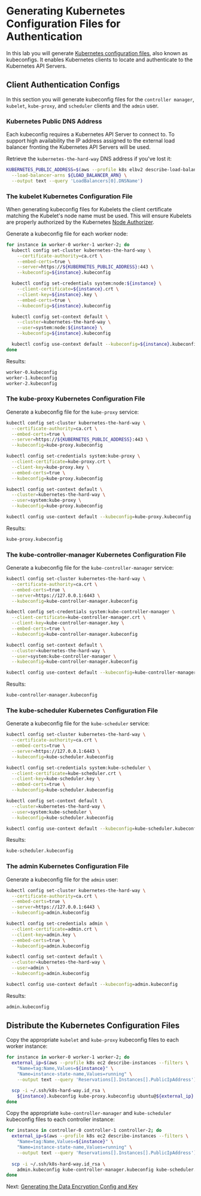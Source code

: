 # Generating Kubernetes Configuration Files for Authentication

In this lab you will generate [Kubernetes configuration files](https://kubernetes.io/docs/concepts/configuration/organize-cluster-access-kubeconfig/), also known as kubeconfigs.
It enables Kubernetes clients to locate and authenticate to the Kubernetes API Servers.

## Client Authentication Configs

In this section you will generate kubeconfig files for the `controller manager`, `kubelet`, `kube-proxy`, and `scheduler` clients and the `admin` user.

### Kubernetes Public DNS Address

Each kubeconfig requires a Kubernetes API Server to connect to.
To support high availability the IP address assigned to the external load balancer fronting the Kubernetes API Servers will be used.

Retrieve the `kubernetes-the-hard-way` DNS address if you've lost it:

```sh
KUBERNETES_PUBLIC_ADDRESS=$(aws --profile k8s elbv2 describe-load-balancers \
  --load-balancer-arns ${LOAD_BALANCER_ARN} \
  --output text --query 'LoadBalancers[0].DNSName')
```

### The kubelet Kubernetes Configuration File

When generating kubeconfig files for Kubelets the client certificate matching the Kubelet's node name must be used.
This will ensure Kubelets are properly authorized by the Kubernetes [Node Authorizer](https://kubernetes.io/docs/admin/authorization/node/).

Generate a kubeconfig file for each worker node:

```sh
for instance in worker-0 worker-1 worker-2; do
  kubectl config set-cluster kubernetes-the-hard-way \
    --certificate-authority=ca.crt \
    --embed-certs=true \
    --server=https://${KUBERNETES_PUBLIC_ADDRESS}:443 \
    --kubeconfig=${instance}.kubeconfig

  kubectl config set-credentials system:node:${instance} \
    --client-certificate=${instance}.crt \
    --client-key=${instance}.key \
    --embed-certs=true \
    --kubeconfig=${instance}.kubeconfig

  kubectl config set-context default \
    --cluster=kubernetes-the-hard-way \
    --user=system:node:${instance} \
    --kubeconfig=${instance}.kubeconfig

  kubectl config use-context default --kubeconfig=${instance}.kubeconfig
done
```

Results:

```sh
worker-0.kubeconfig
worker-1.kubeconfig
worker-2.kubeconfig
```

### The kube-proxy Kubernetes Configuration File

Generate a kubeconfig file for the `kube-proxy` service:

```sh
kubectl config set-cluster kubernetes-the-hard-way \
  --certificate-authority=ca.crt \
  --embed-certs=true \
  --server=https://${KUBERNETES_PUBLIC_ADDRESS}:443 \
  --kubeconfig=kube-proxy.kubeconfig

kubectl config set-credentials system:kube-proxy \
  --client-certificate=kube-proxy.crt \
  --client-key=kube-proxy.key \
  --embed-certs=true \
  --kubeconfig=kube-proxy.kubeconfig

kubectl config set-context default \
  --cluster=kubernetes-the-hard-way \
  --user=system:kube-proxy \
  --kubeconfig=kube-proxy.kubeconfig

kubectl config use-context default --kubeconfig=kube-proxy.kubeconfig
```

Results:

```sh
kube-proxy.kubeconfig
```

### The kube-controller-manager Kubernetes Configuration File

Generate a kubeconfig file for the `kube-controller-manager` service:

```sh
kubectl config set-cluster kubernetes-the-hard-way \
  --certificate-authority=ca.crt \
  --embed-certs=true \
  --server=https://127.0.0.1:6443 \
  --kubeconfig=kube-controller-manager.kubeconfig

kubectl config set-credentials system:kube-controller-manager \
  --client-certificate=kube-controller-manager.crt \
  --client-key=kube-controller-manager.key \
  --embed-certs=true \
  --kubeconfig=kube-controller-manager.kubeconfig

kubectl config set-context default \
  --cluster=kubernetes-the-hard-way \
  --user=system:kube-controller-manager \
  --kubeconfig=kube-controller-manager.kubeconfig

kubectl config use-context default --kubeconfig=kube-controller-manager.kubeconfig
```

Results:

```sh
kube-controller-manager.kubeconfig
```

### The kube-scheduler Kubernetes Configuration File

Generate a kubeconfig file for the `kube-scheduler` service:

```sh
kubectl config set-cluster kubernetes-the-hard-way \
  --certificate-authority=ca.crt \
  --embed-certs=true \
  --server=https://127.0.0.1:6443 \
  --kubeconfig=kube-scheduler.kubeconfig

kubectl config set-credentials system:kube-scheduler \
  --client-certificate=kube-scheduler.crt \
  --client-key=kube-scheduler.key \
  --embed-certs=true \
  --kubeconfig=kube-scheduler.kubeconfig

kubectl config set-context default \
  --cluster=kubernetes-the-hard-way \
  --user=system:kube-scheduler \
  --kubeconfig=kube-scheduler.kubeconfig

kubectl config use-context default --kubeconfig=kube-scheduler.kubeconfig
```

Results:

```sh
kube-scheduler.kubeconfig
```

### The admin Kubernetes Configuration File

Generate a kubeconfig file for the `admin` user:

```sh
kubectl config set-cluster kubernetes-the-hard-way \
  --certificate-authority=ca.crt \
  --embed-certs=true \
  --server=https://127.0.0.1:6443 \
  --kubeconfig=admin.kubeconfig

kubectl config set-credentials admin \
  --client-certificate=admin.crt \
  --client-key=admin.key \
  --embed-certs=true \
  --kubeconfig=admin.kubeconfig

kubectl config set-context default \
  --cluster=kubernetes-the-hard-way \
  --user=admin \
  --kubeconfig=admin.kubeconfig

kubectl config use-context default --kubeconfig=admin.kubeconfig
```

Results:

```sh
admin.kubeconfig
```

## Distribute the Kubernetes Configuration Files

Copy the appropriate `kubelet` and `kube-proxy` kubeconfig files to each worker instance:

```sh
for instance in worker-0 worker-1 worker-2; do
  external_ip=$(aws --profile k8s ec2 describe-instances --filters \
    "Name=tag:Name,Values=${instance}" \
    "Name=instance-state-name,Values=running" \
    --output text --query 'Reservations[].Instances[].PublicIpAddress')

  scp -i ~/.ssh/k8s-hard-way.id_rsa \
    ${instance}.kubeconfig kube-proxy.kubeconfig ubuntu@${external_ip}:~/
done
```

Copy the appropriate `kube-controller-manager` and `kube-scheduler` kubeconfig files to each controller instance:

```sh
for instance in controller-0 controller-1 controller-2; do
  external_ip=$(aws --profile k8s ec2 describe-instances --filters \
    "Name=tag:Name,Values=${instance}" \
    "Name=instance-state-name,Values=running" \
    --output text --query 'Reservations[].Instances[].PublicIpAddress')
  
  scp -i ~/.ssh/k8s-hard-way.id_rsa \
    admin.kubeconfig kube-controller-manager.kubeconfig kube-scheduler.kubeconfig ubuntu@${external_ip}:~/
done
```

Next: [Generating the Data Encryption Config and Key](06-data-encryption-keys.md)
